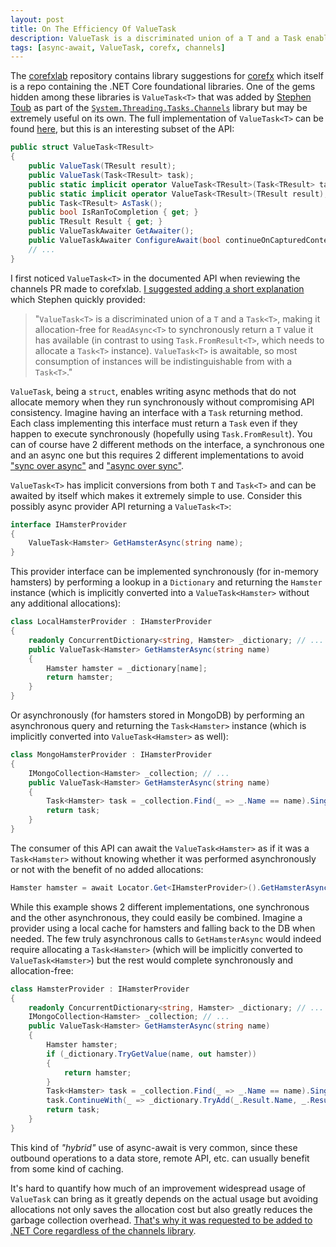 ```yaml
---
layout: post
title: On The Efficiency Of ValueTask
description: ValueTask is a discriminated union of a T and a Task enabling allocation-free synchronous implementations of asynchronous operations.
tags: [async-await, ValueTask, corefx, channels]
---
```


The [corefxlab](https://github.com/dotnet/corefxlab ".NET Core Lab") repository contains library suggestions for [corefx](https://github.com/dotnet/corefx ".NET Core Libraries") which itself is a repo containing the .NET Core foundational libraries.  One of the gems hidden among these libraries is `ValueTask<T>` that was added by [Stephen Toub](https://github.com/stephentoub "stephentoub") as part of the [`System.Threading.Tasks.Channels`](https://github.com/dotnet/corefxlab/blob/master/src/System.Threading.Tasks.Channels/README.md) library but may be extremely useful on its own. The full implementation of `ValueTask<T>` can be found [here](https://github.com/dotnet/corefxlab/blob/master/src/System.Threading.Tasks.Channels/src/System/Threading/Tasks/ValueTask.cs), but this is an interesting subset of the API:

```csharp
public struct ValueTask<TResult>
{
    public ValueTask(TResult result);
    public ValueTask(Task<TResult> task);
    public static implicit operator ValueTask<TResult>(Task<TResult> task);
    public static implicit operator ValueTask<TResult>(TResult result);
    public Task<TResult> AsTask();
    public bool IsRanToCompletion { get; }
    public TResult Result { get; }
    public ValueTaskAwaiter GetAwaiter();
    public ValueTaskAwaiter ConfigureAwait(bool continueOnCapturedContext);
    // ...
}
```
<!--more-->
I first noticed `ValueTask<T>` in the documented API when reviewing the channels PR made to corefxlab. [I suggested adding a short explanation](https://github.com/dotnet/corefxlab/pull/335#issuecomment-149829696) which Stephen quickly provided:

> "`ValueTask<T>` is a discriminated union of a `T` and a `Task<T>`, making it allocation-free for `ReadAsync<T>` to synchronously return a `T` value it has available (in contrast to using `Task.FromResult<T>`, which needs to allocate a `Task<T>` instance). `ValueTask<T>` is awaitable, so most consumption of instances will be indistinguishable from with a `Task<T>`."

`ValueTask`, being a `struct`, enables writing async methods that do not allocate memory when they run synchronously without compromising API consistency. Imagine having an interface with a `Task` returning method. Each class implementing this interface must return a `Task` even if they happen to execute synchronously (hopefully using `Task.FromResult`). You can of course have 2 different methods on the interface, a synchronous one and an async one but this requires 2 different implementations to avoid ["sync over async"](http://blogs.msdn.com/b/pfxteam/archive/2012/04/13/10293638.aspx) and ["async over sync"](http://blogs.msdn.com/b/pfxteam/archive/2012/03/24/10287244.aspx).

`ValueTask<T>` has implicit conversions from both `T` and `Task<T>` and can be awaited by itself which makes it extremely simple to use. Consider this possibly async provider API returning a `ValueTask<T>`:

```csharp
interface IHamsterProvider
{
    ValueTask<Hamster> GetHamsterAsync(string name);
}
```

This provider interface can be implemented synchronously (for in-memory hamsters) by performing a lookup in a `Dictionary` and returning the `Hamster` instance (which is implicitly converted into a `ValueTask<Hamster>` without any additional allocations):

```csharp
class LocalHamsterProvider : IHamsterProvider
{
    readonly ConcurrentDictionary<string, Hamster> _dictionary; // ...
    public ValueTask<Hamster> GetHamsterAsync(string name)
    {
        Hamster hamster = _dictionary[name];
        return hamster;
    }
}
```

Or asynchronously (for hamsters stored in MongoDB) by performing an asynchronous query and returning the `Task<Hamster>` instance (which is implicitly converted into `ValueTask<Hamster>` as well):

```csharp
class MongoHamsterProvider : IHamsterProvider
{
    IMongoCollection<Hamster> _collection; // ...
    public ValueTask<Hamster> GetHamsterAsync(string name)
    {
        Task<Hamster> task = _collection.Find(_ => _.Name == name).SingleAsync();
        return task;
    }
}
```

The consumer of this API can await the `ValueTask<Hamster>` as if it was a `Task<Hamster>` without knowing whether it was performed asynchronously or not with the benefit of no added allocations: 

```csharp
Hamster hamster = await Locator.Get<IHamsterProvider>().GetHamsterAsync("bar");
```

While this example shows 2 different implementations, one synchronous and the other asynchronous, they could easily be combined. Imagine a provider using a local cache for hamsters and falling back to the DB when needed. 
The few truly asynchronous calls to `GetHamsterAsync` would indeed require allocating a `Task<Hamster>` (which will be implicitly converted to `ValueTask<Hamster>`) but the rest would complete synchronously and allocation-free:

```csharp
class HamsterProvider : IHamsterProvider
{
    readonly ConcurrentDictionary<string, Hamster> _dictionary; // ...
    IMongoCollection<Hamster> _collection; // ...
    public ValueTask<Hamster> GetHamsterAsync(string name)
    {
        Hamster hamster;
        if (_dictionary.TryGetValue(name, out hamster))
        {
            return hamster;
        }
        Task<Hamster> task = _collection.Find(_ => _.Name == name).SingleAsync();
        task.ContinueWith(_ => _dictionary.TryAdd(_.Result.Name, _.Result));
        return task;
    }
}
```

This kind of *"hybrid"* use of async-await is very common, since these outbound operations to a data store, remote API, etc. can usually benefit from some kind of caching. 

It's hard to quantify how much of an improvement widespread usage of `ValueTask` can bring as it greatly depends on the actual usage but avoiding allocations not only saves the allocation cost but also greatly reduces the garbage collection overhead. [That's why it was requested to be added to .NET Core regardless of the channels library](https://github.com/dotnet/corefx/issues/4708 "Add ValueTask to BCL").